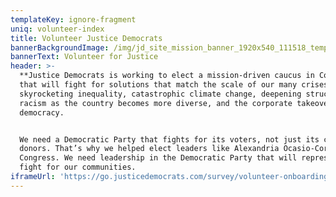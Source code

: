 ```yaml
---
templateKey: ignore-fragment
uniq: volunteer-index
title: Volunteer Justice Democrats
bannerBackgroundImage: /img/jd_site_mission_banner_1920x540_111518_temp.png
bannerText: Volunteer for Justice
header: >-
  **Justice Democrats is working to elect a mission-driven caucus in Congress**
  that will fight for solutions that match the scale of our many crises:
  skyrocketing inequality, catastrophic climate change, deepening structural
  racism as the country becomes more diverse, and the corporate takeover of our
  democracy.


  We need a Democratic Party that fights for its voters, not just its corporate
  donors. That’s why we helped elect leaders like Alexandria Ocasio-Cortez to
  Congress. We need leadership in the Democratic Party that will represent and
  fight for our communities.
iframeUrl: 'https://go.justicedemocrats.com/survey/volunteer-onboarding/'
---
```


